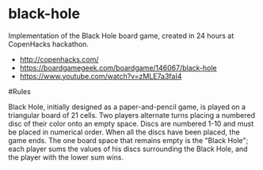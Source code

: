 # black-hole

Implementation of the Black Hole board game, created in 24 hours at CopenHacks hackathon.

* http://copenhacks.com/
* https://boardgamegeek.com/boardgame/146067/black-hole
* https://www.youtube.com/watch?v=zMLE7a3faI4


#Rules

Black Hole, initially designed as a paper-and-pencil game, is played on a triangular board of 21 cells. Two players alternate turns placing a numbered disc of their color onto an empty space. Discs are numbered 1-10 and must be placed in numerical order. When all the discs have been placed, the game ends. The one board space that remains empty is the "Black Hole"; each player sums the values of his discs surrounding the Black Hole, and the player with the lower sum wins.
